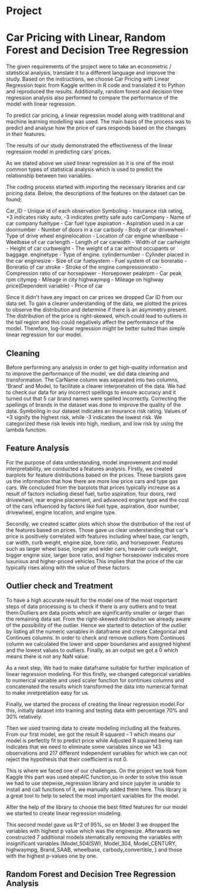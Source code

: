 # Project
# Car Pricing with Linear, Random Forest and Decision Tree Regression

The given requirements of the project were to take an econometric / statistical analysis, translate it to a different language and improve the study. 
Based on the instructions, we choose Car Pricing with Linear Regression topic from Kaggle written in R code and translated it to Python and reproduced the results. Additionally, random forest and decision tree regression analysis also performed to compare the performance of the model with linear regression.

To predict car pricing, a linear regression model along with traditional and machine learning modelling was used. The main basis of the process was to predict and analyse how the price of cars responds based on the changes in their features. 

The results of our study demonstrated the effectiveness of the linear regression model in predicting cars’ prices.

As we stated above we used linear regression as it is one of the most common types of statistical analysis which is used to predict the relationship between two variables. 

The coding process started with importing the necessary libraries and car pricing data. Below, the descriptions of the features on the dataset can be found;

Car_ID                     - Unique id of each observation 
Symboling                  - Insurance risk rating,  +3 indicates risky auto, -3 indicates pretty safe auto
carCompany                 - Name of car company 
fueltype                   - Car fuel type 
aspiration                 - Aspiration used in a car 
doornumber                 - Number of doors in a car 
carbody                    - Body of car 
drivewheel                 - Type of drive wheel 
enginelocation             - Location of car engine 
wheelbase                  - Weelbase of car 
carlength                  - Length of car 
carwidth                   - Width of car 
carheight                  - Height of car 
curbweight                 - The weight of a car without occupants or baggage. 
enginetype                 - Type of engine. 
cylindernumber             - Cylinder placed in the car 
enginesize                 - Size of car
fuelsystem                 - Fuel system of car 
boreratio                  - Boreratio of car 
stroke                     - Stroke of the engine
compressionratio           - Compression ratio of car 
horsepower                 - Horsepower 
peakrpm                    - Car peak rpm
citympg                    - Mileage in city 
highwaympg                 - Mileage on highway
price(Dependent variable)  - Price of car 

Since it didn't have any impact on car prices we dropped Car ID from our data set. To gain a clearer understanding of the data, we plotted the prices to observe the distribution and determine if there is an asymmetry present. The distribution of the price is right-skewed, which could lead to outliers in the tail region and this could negatively affect the performance of the model. Therefore, log-linear regression might be better suited than simple linear regression for our model. 

## Cleaning 

Before performing any analysis in order to get high-quality information and to improve the performance of the model, we did data cleaning and transformation. The CarName column was separated into two columns, 'Brand' and Model, to facilitate a clearer interpretation of the data. We had to check our data for any incorrect spellings to ensure accuracy and it turned out that 5 car brand names were spelled incorrectly. Correcting the spellings of brands in the dataset was done to improve the quality of the data. Symboling in our dataset indicates an insurance risk rating. Values of +3 signify the highest risk, while -3 indicates the lowest risk. We categorized these risk levels into high, medium, and low risk by using the lambda function.

## Feature Analysis

For the purpose of data understanding, model improvement and model interpretability, we conducted a features analysis. Firstly, we created barplots for feature distributions based on the prices.
These barplots gave us the information that how there are more low price cars and type gas cars. We concluded from the barplots that prices typically increase as a result of factors including diesel fuel, turbo aspiration, four doors, rwd drivewheel, rear engine placement, and advanced engine type and the cost of the cars influenced by factors like fuel type, aspiration, door number, drivewheel, engine location, and engine type.

Secondly, we created scatter plots which show the distribution of the rest of the features based on prices. Those gave us clear understanding that car's price is positively correlated with features including wheel base, car length, car width, curb weight, engine size, bore ratio, and horsepower. Features such as larger wheel base, longer and wider cars, heavier curb weight, bigger engine size, larger bore ratio, and higher horsepower indicates more luxurious and higher-priced vehicles.This implies that the price of the car typically rises along with the value of these factors.

## Outlier check and Treatment

To have a high accurate result for the model one of the most important steps of data processing is to check if there is any outliers and to treat them.Outliers are data points which are significantly smaller or larger than the remaining data set. From the right-skewed distribution we already aware of the possibility of the outlier. Hence we started to detection of the outlier by listing all the numeric variables in dataframe and create Categorical and Continues columns. In order to check and remove outliers from Continues column we calculated the lower and upper boundaries and assigned highest and the lowest values to outliers. Finally, as an output we got a 0 which means there is not any NaN value. 

As a next step, We had to make dataframe suitable for further implication of linear regression modeling. For this firstly, we changed categorical variables to numerical variable and used scaler function for continues columns and concatenated the results which transformed the data into numerical format to make inretpretation easy for us.

Finally, we started the process of creating the linear regression model.For this, initially dataset into training and testing data with percentage 70% and 30% relatively. 

Then we used training data to create modeling including all the features.
From our first model, we got the result R squared – 1 which means our model is perfectly fit to predict price while Adjusted R squared being nan indicates that we need to eliminate some variables since we 143 observations and 217 different independent variables for which we can not reject the hypothesis that their coefficient is not 0. 

This is where we faced one of our challenges. On the project we took from Kaggle this part was used stepAIC function,so in order to solve this issue we had to use  stepwise_regression library and since jupyter is unable to install and call functions of it, we manually added them here. This library is a great tool to help to select the most important variables for the model.

After the help of the library to choose the best fitted features for our model we started to create linear regression modeling.

This second model gave us R^2 of 95%, so on Model 3 we dropped the variables with highest p value which was the enginesize. Afterwards we constructed 7 additional models stematically removing the variables with insignificant variables (Model_504(SW), Model_304, Model_CENTURY, highwaympg, Brand_SAAB, wheelbase, carbody_convertible, ) and those with the highest p-values one by one.

## Random Forest and Decision Tree Regression Analysis







